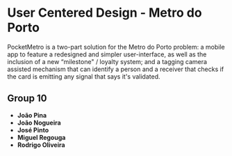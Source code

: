# User Centered Design - Metro do Porto
PocketMetro is a two-part solution for the Metro do Porto problem: a mobile app to feature a redesigned and simpler user-interface, as well as the inclusion of a new “milestone" / loyalty system; and a tagging camera assisted mechanism that can identify a person and a receiver that checks if the card is emitting any signal that says it's validated.

## Group 10

* **João Pina** 
* **João Nogueira**
* **José Pinto** 
* **Miguel Regouga**
* **Rodrigo Oliveira** 
